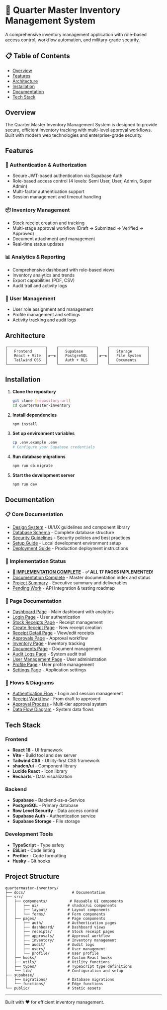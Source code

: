 # 🚀 Quarter Master Inventory Management System

A comprehensive inventory management application with role-based access control, workflow automation, and military-grade security.

## 📋 Table of Contents

- [Overview](#overview)
- [Features](#features)
- [Architecture](#architecture)
- [Installation](#installation)
- [Documentation](#documentation)
- [Tech Stack](#tech-stack)

## Overview

The Quarter Master Inventory Management System is designed to provide secure, efficient inventory tracking with multi-level approval workflows. Built with modern web technologies and enterprise-grade security.

## Features

### 🔐 Authentication & Authorization
- Secure JWT-based authentication via Supabase Auth
- Role-based access control (4 levels: Semi User, User, Admin, Super Admin)
- Multi-factor authentication support
- Session management and timeout handling

### 📦 Inventory Management
- Stock receipt creation and tracking
- Multi-stage approval workflow (Draft → Submitted → Verified → Approved)
- Document attachment and management
- Real-time status updates

### 📊 Analytics & Reporting
- Comprehensive dashboard with role-based views
- Inventory analytics and trends
- Export capabilities (PDF, CSV)
- Audit trail and activity logs

### 👥 User Management
- User role assignment and management
- Profile management and settings
- Activity tracking and audit logs

## Architecture

```
┌─────────────────┐    ┌─────────────────┐    ┌─────────────────┐
│   Frontend      │    │   Supabase      │    │   Storage       │
│   React + Vite  │◄──►│   PostgreSQL    │◄──►│   File System   │
│   Tailwind CSS  │    │   Auth + RLS    │    │   Documents     │
└─────────────────┘    └─────────────────┘    └─────────────────┘
```

## Installation

1. **Clone the repository**
   ```bash
   git clone [repository-url]
   cd quartermaster-inventory
   ```

2. **Install dependencies**
   ```bash
   npm install
   ```

3. **Set up environment variables**
   ```bash
   cp .env.example .env
   # Configure your Supabase credentials
   ```

4. **Run database migrations**
   ```bash
   npm run db:migrate
   ```

5. **Start the development server**
   ```bash
   npm run dev
   ```

## Documentation

### 📋 Core Documentation
- [Design System](./design-system.md) - UI/UX guidelines and component library
- [Database Schema](./database-schema.md) - Complete database structure
- [Security Guidelines](./security.md) - Security policies and best practices
- [Setup Guide](./setup-guide.md) - Local development environment setup
- [Deployment Guide](./deployment-guide.md) - Production deployment instructions

### 🚧 Implementation Status
- [**🎉 IMPLEMENTATION COMPLETE**](./IMPLEMENTATION_COMPLETE.md) - **✅ ALL 17 PAGES IMPLEMENTED!**
- [Documentation Complete](./DOCUMENTATION_COMPLETE.md) - Master documentation index and status
- [Project Summary](./PROJECT_SUMMARY.md) - Executive summary and deliverables
- [Pending Work](./pending/README.md) - API Integration & testing roadmap

### 📄 Page Documentation
- [Dashboard Page](./pages/dashboard-page.md) - Main dashboard with analytics
- [Login Page](./pages/login-page.md) - User authentication
- [Stock Receipts Page](./pages/receipts-page.md) - Receipt management
- [Create Receipt Page](./pages/create-receipt-page.md) - New receipt creation
- [Receipt Detail Page](./pages/receipt-detail-page.md) - View/edit receipts
- [Approvals Page](./pages/approvals-page.md) - Approval workflow
- [Inventory Page](./pages/inventory-page.md) - Inventory tracking
- [Documents Page](./pages/documents-page.md) - Document management
- [Audit Logs Page](./pages/audit-logs-page.md) - System audit trail
- [User Management Page](./pages/users-page.md) - User administration
- [Profile Page](./pages/profile-page.md) - User profile management
- [Settings Page](./pages/settings-page.md) - Application settings

### 🔄 Flows & Diagrams
- [Authentication Flow](./flows/authentication-flow.md) - Login and session management
- [Receipt Workflow](./flows/receipt-workflow.md) - From draft to approved
- [Approval Process](./flows/approval-process.md) - Multi-tier approval system
- [Data Flow Diagram](./flows/data-flow-diagram.md) - System data flows

## Tech Stack

### Frontend
- **React 18** - UI framework
- **Vite** - Build tool and dev server
- **Tailwind CSS** - Utility-first CSS framework
- **shadcn/ui** - Component library
- **Lucide React** - Icon library
- **Recharts** - Data visualization

### Backend
- **Supabase** - Backend-as-a-Service
- **PostgreSQL** - Primary database
- **Row Level Security** - Data access control
- **Supabase Auth** - Authentication service
- **Supabase Storage** - File storage

### Development Tools
- **TypeScript** - Type safety
- **ESLint** - Code linting
- **Prettier** - Code formatting
- **Husky** - Git hooks

## Project Structure

```
quartermaster-inventory/
├── docs/                     # Documentation
├── src/
│   ├── components/          # Reusable UI components
│   │   ├── ui/             # shadcn/ui components
│   │   ├── layout/         # Layout components
│   │   └── forms/          # Form components
│   ├── pages/              # Page components
│   │   ├── auth/           # Authentication pages
│   │   ├── dashboard/      # Dashboard views
│   │   ├── receipts/       # Stock receipt pages
│   │   ├── approvals/      # Approval workflow
│   │   ├── inventory/      # Inventory management
│   │   ├── audit/          # Audit logs
│   │   ├── users/          # User management
│   │   └── profile/        # User profile
│   ├── hooks/              # Custom React hooks
│   ├── utils/              # Utility functions
│   ├── types/              # TypeScript type definitions
│   └── lib/                # Configuration and setup
├── supabase/
│   ├── migrations/         # Database migrations
│   └── functions/          # Edge functions
└── public/                 # Static assets
```

---

Built with ❤️ for efficient inventory management.
